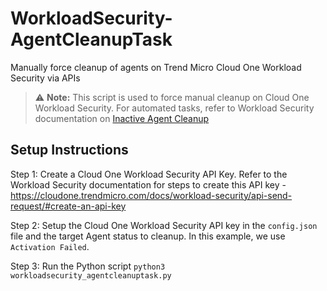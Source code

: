 # WorkloadSecurity-AgentCleanupTask

Manually force cleanup of agents on Trend Micro Cloud One Workload Security via APIs

> :warning: **Note:** This script is used to force manual cleanup on Cloud One Workload Security. For automated tasks, refer to Workload Security documentation on [Inactive Agent Cleanup](https://cloudone.trendmicro.com/docs/workload-security/agent-clean-up-inactive/)

## Setup Instructions

Step 1: Create a Cloud One Workload Security API Key. Refer to the Workload Security documentation for steps to create this API key - https://cloudone.trendmicro.com/docs/workload-security/api-send-request/#create-an-api-key

Step 2: Setup the Cloud One Workload Security API key in the `config.json` file and the target Agent status to cleanup. In this example, we use `Activation Failed`.

Step 3: Run the Python script `python3 workloadsecurity_agentcleanuptask.py`
